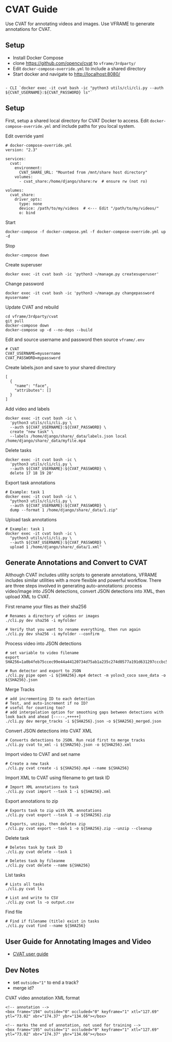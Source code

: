 # CVAT Guide

Use CVAT for annotating videos and images. Use VFRAME to generate annotations for CVAT. 

## Setup

- Install Docker Compose
- clone <https://github.com/opencv/cvat> to `vframe/3rdparty/`
- Edit `docker-compose-override.yml` to include a shared directory
- Start docker and navigate to <http://localhost:8080/> 

```

- CLI `docker exec -it cvat bash -ic "python3 utils/cli/cli.py --auth ${CVAT_USERNAME}:${CVAT_PASSWORD} ls"`

```

## Setup

First, setup a shared local directory for CVAT Docker to access. Edit `docker-compose-override.yml` and include paths for you local system.

Edit override yaml
```
# docker-compose-override.yml
version: "2.3"

services:
  cvat:
    environment:
      CVAT_SHARE_URL: "Mounted from /mnt/share host directory"
    volumes:
      - cvat_share:/home/django/share:rw  # ensure rw (not ro)

volumes:
  cvat_share:
    driver_opts:
      type: none
      device: /path/to/my/videos  # <--- Edit "/path/to/my/videos/"
      o: bind
```

Start
```
docker-compose -f docker-compose.yml -f docker-compose-override.yml up -d
```

Stop
```
docker-compose down
```

Create superuser
```
docker exec -it cvat bash -ic 'python3 ~/manage.py createsuperuser'
```

Change password
```
docker exec -it cvat bash -ic 'python3 ~/manage.py changepassword myusername'
```

Update CVAT and rebuild
```
cd vframe/3rdparty/cvat
git pull
docker-compose down
docker-compose up -d --no-deps --build
```

Edit and source username and password then source `vframe/.env`
```
# CVAT
CVAT_USERNAME=myusername
CVAT_PASSWORD=mypassword
```

Create labels.json and save to your shared directory
```
[
  {
    "name": "face",
    "attributes": []
  }
]
```

Add video and labels
```
docker exec -it cvat bash -ic \
  'python3 utils/cli/cli.py \
  --auth ${CVAT_USERNAME}:${CVAT_PASSWORD} \
  create "new task" \
  --labels /home/django/share/_data/labels.json local /home/django/share/_data/myfile.mp4
```

Delete tasks
```
docker exec -it cvat bash -ic \
  'python3 utils/cli/cli.py \
  --auth ${CVAT_USERNAME}:${CVAT_PASSWORD} \
  delete 17 18 19 20'
```

Export task annotations
```
# Example: task 1
docker exec -it cvat bash -ic \
  "python3 utils/cli/cli.py \
  --auth ${CVAT_USERNAME}:${CVAT_PASSWORD} \
  dump --format 1 /home/django/share/_data/1.zip"
```

Upload task annotations
```
# Example: task 1
docker exec -it cvat bash -ic \
  "python3 utils/cli/cli.py \
  --auth ${CVAT_USERNAME}:${CVAT_PASSWORD} \
  upload 1 /home/django/share/_data/1.xml"
```


## Generate Annotations and Convert to CVAT

Although CVAT includes utility scripts to generate annotations, VFRAME includes similar utilities with a more flexible and powerful workflow. There are three steps involved in generating auto-annotations: process video/image into JSON detections, convert JSON detections into XML, then upload XML to CVAT.

First rename your files as their sha256
```
# Renames a directory of videos or images
./cli.py dev sha256 -i myfolder

# Verify that you want to rename everything, then run again
./cli.py dev sha256 -i myfolder --confirm
```

Process video into JSON detections
```
# set variable to video filename
export SHA256=1a0b4feb75ccec99e44a44120734d75ab1a235c274d0577a191d631297cccbc5

# Run detector and export to JSON
./cli.py pipe open -i ${SHA256}.mp4 detect -m yolov3_coco save_data -o ${SHA256}.json
```

Merge Tracks
```
# add incrementing ID to each detection
# Test, and auto-increment if no ID?
# useful for counting too?
# add interpolation option for smoothing gaps between detections with look back and ahead [-----,+++++]
./cli.py dev merge_tracks -i ${SHA256}.json -o ${SHA256}_merged.json
```

Convert JSON detections into CVAT XML
```
# Converts detections to JSON. Run reid first to merge tracks
./cli.py cvat to_xml -i ${SHA256}.json -o ${SHA256}.xml
```

Import video to CVAT and set name
```
# Create a new task
./cli.py cvat create -i ${SHA256}.mp4 --name ${SHA256}
```

Import XML to CVAT using filename to get task ID
```
# Import XML annotations to task
./cli.py cvat import --task 1 -i ${SHA256}.xml
```

Export annotations to zip
```
# Exports task to zip with XML annotations
./cli.py cvat export --task 1 -o ${SHA256}.zip

# Exports, unzips, then deletes zip
./cli.py cvat export --task 1 -o ${SHA256}.zip --unzip --cleanup
```

Delete task
```
# Deletes task by task ID
./cli.py cvat delete --task 1

# Deletes task by fileanme
./cli.py cvat delete --name ${SHA256}
```

List tasks
```
# Lists all tasks 
./cli.py cvat ls

# List and write to CSV
./cli.py cvat ls -o output.csv
```

Find file
```
# Find if filename (title) exist in tasks
./cli.py cvat find --name ${SHA256}
```


## User Guide for Annotating Images and Video

- [CVAT user guide](https://github.com/opencv/cvat/blob/cb114b52869598db083bb553bc4baf42abbb0585/cvat/apps/documentation/user_guide.md#shortcuts)

## Dev Notes

- set `outside="1"` to end a track?
- merge id?
 
CVAT video annotation XML format
```
<!-- annotation -->
<box frame="194" outside="0" occluded="0" keyframe="1" xtl="127.69" ytl="73.02" xbr="174.37" ybr="134.66"></box>

<!-- marks the end of annotation, not used for training -->
<box frame="195" outside="1" occluded="0" keyframe="1" xtl="127.69" ytl="73.02" xbr="174.37" ybr="134.66"></box>
```